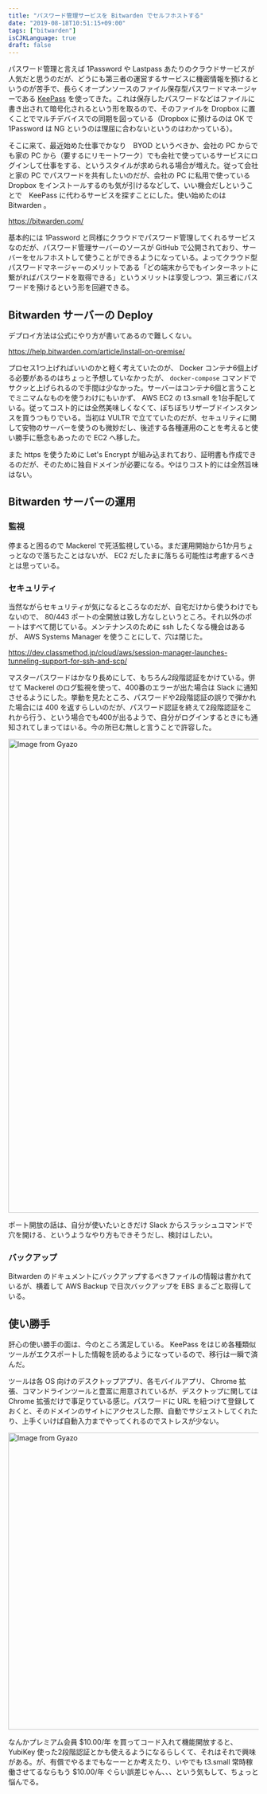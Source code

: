 ```yaml
---
title: "パスワード管理サービスを Bitwarden でセルフホストする"
date: "2019-08-18T10:51:15+09:00"
tags: ["bitwarden"]
isCJKLanguage: true
draft: false
---
```


パスワード管理と言えば 1Password や Lastpass あたりのクラウドサービスが人気だと思うのだが、どうにも第三者の運営するサービスに機密情報を預けるというのが苦手で、長らくオープンソースのファイル保存型パスワードマネージャーである [KeePass](https://keepass.info/) を使ってきた。これは保存したパスワードなどはファイルに書き出されて暗号化されるという形を取るので、そのファイルを Dropbox に置くことでマルチデバイスでの同期を図っている（Dropbox に預けるのは OK で 1Password は NG というのは理屈に合わないというのはわかっている）。

そこに来て、最近始めた仕事でかなり　BYOD というべきか、会社の PC からでも家の PC から（要するにリモートワーク）でも会社で使っているサービスにログインして仕事をする、というスタイルが求められる場合が増えた。従って会社と家の PC でパスワードを共有したいのだが、会社の PC に私用で使っている Dropbox をインストールするのも気が引けるなどして、いい機会だしということで　KeePass に代わるサービスを探すことにした。使い始めたのは Bitwarden 。

https://bitwarden.com/

基本的には 1Password と同様にクラウドでパスワード管理してくれるサービスなのだが、パスワード管理サーバーのソースが GitHub で公開されており、サーバーをセルフホストして使うことができるようになっている。よってクラウド型パスワードマネージャーのメリットである「どの端末からでもインターネットに繋がればパスワードを取得できる」というメリットは享受しつつ、第三者にパスワードを預けるという形を回避できる。

## Bitwarden サーバーの Deploy

デプロイ方法は公式にやり方が書いてあるので難しくない。

https://help.bitwarden.com/article/install-on-premise/

プロセス1つ上げればいいのかと軽く考えていたのが、 Docker コンテナ6個上げる必要があるのはちょっと予想していなかったが、 `docker-compose` コマンドでサクッと上げられるので手間は少なかった。サーバーはコンテナ6個と言うことでミニマムなものを使うわけにもいかず、 AWS EC2 の t3.small を1台手配している。従ってコスト的には全然美味しくなくて、ぼちぼちリザーブドインスタンスを買うつもりでいる。当初は VULTR で立てていたのだが、セキュリティに関して安物のサーバーを使うのも微妙だし、後述する各種運用のことを考えると使い勝手に懸念もあったので EC2 へ移した。

また https を使うために Let's Encrypt が組み込まれており、証明書も作成できるのだが、そのために独自ドメインが必要になる。やはりコスト的には全然旨味はない。

## Bitwarden サーバーの運用

### 監視

停まると困るので Mackerel で死活監視している。まだ運用開始から1か月ちょっとなので落ちたことはないが、 EC2 だしたまに落ちる可能性は考慮するべきとは思っている。

### セキュリティ

当然ながらセキュリティが気になるところなのだが、自宅だけから使うわけでもないので、 80/443 ポートの全開放は致し方なしというところ。それ以外のポートはすべて閉じている。メンテナンスのために ssh したくなる機会はあるが、 AWS Systems Manager を使うことにして、穴は閉じた。

https://dev.classmethod.jp/cloud/aws/session-manager-launches-tunneling-support-for-ssh-and-scp/

マスターパスワードはかなり長めにして、もちろん2段階認証をかけている。併せて Mackerel のログ監視を使って、400番のエラーが出た場合は Slack に通知させるようにした。挙動を見たところ、パスワードや2段階認証の誤りで弾かれた場合には 400 を返すらしいのだが、パスワード認証を終えて2段階認証をこれから行う、という場合でも400が出るようで、自分がログインするときにも通知されてしまってはいる。今の所已む無しと言うことで許容した。

<a href="https://gyazo.com/4991a63e46cec9238e77f575d7a31deb"><img src="https://i.gyazo.com/4991a63e46cec9238e77f575d7a31deb.png" alt="Image from Gyazo" width="952"/></a>

ポート開放の話は、自分が使いたいときだけ Slack からスラッシュコマンドで穴を開ける、というようなやり方もできそうだし、検討はしたい。

### バックアップ

Bitwarden のドキュメントにバックアップするべきファイルの情報は書かれているが、横着して AWS Backup で日次バックアップを EBS まるごと取得している。

## 使い勝手

肝心の使い勝手の面は、今のところ満足している。 KeePass をはじめ各種類似ツールがエクスポートした情報を読めるようになっているので、移行は一瞬で済んだ。

ツールは各 OS 向けのデスクトップアプリ、各モバイルアプリ、 Chrome 拡張、コマンドラインツールと豊富に用意されているが、デスクトップに関しては Chrome 拡張だけで事足りている感じ。パスワードに URL を紐つけて登録しておくと、そのドメインのサイトにアクセスした際、自動でサジェストしてくれたり、上手くいけば自動入力までやってくれるのでストレスが少ない。

<a href="https://gyazo.com/0e43ed5b79ff92b0848c686ee17550a4"><img src="https://i.gyazo.com/0e43ed5b79ff92b0848c686ee17550a4.png" alt="Image from Gyazo" width="597"/></a>

なんかプレミアム会員 $10.00/年 を買ってコード入れて機能開放すると、 YubiKey 使った2段階認証とかも使えるようになるらしくて、それはそれで興味がある。が、有償でやるまでもなーーとか考えたり、いやでも t3.small 常時稼働させてるならもう $10.00/年 ぐらい誤差じゃん、、、という気もして、ちょっと悩んでる。
